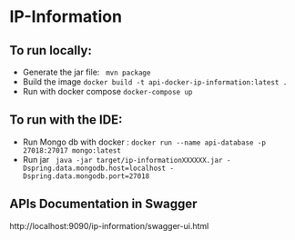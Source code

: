 # IP-Information

## To run locally:

 - Generate the jar file:
` mvn package`
 -  Build the image
`docker build -t api-docker-ip-information:latest .`
- Run with docker compose
`docker-compose up`

## To run with the IDE:

 - Run Mongo db with docker :
`docker run --name api-database -p 27018:27017 mongo:latest`
 - Run jar
 ` java -jar target/ip-informationXXXXXX.jar -Dspring.data.mongodb.host=localhost -Dspring.data.mongodb.port=27018`

## APIs Documentation in Swagger 

http://localhost:9090/ip-information/swagger-ui.html
